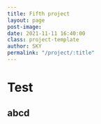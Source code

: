 ```yaml
---
title: Fifth project
layout: page
post-image: 
date: 2021-11-11 16:40:00
class: project-template
author: SKY
permalink: "/project/:title"
---
```

  
# Test

## abcd



